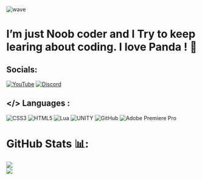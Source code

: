 ![wave](https://c.tenor.com/QJP_QPYxoPsAAAAC/wave-panda.gif?ex=6513db0b&is=6512898b&hm=25f6a116e8b086cecc50f456ead16c292b5e2841f291184fb559d72acdd4aeb9&)

<h1>I’m just Noob coder and I Try to keep learing about coding. I love Panda ! 🐼</h1>


## Socials:
[![YouTube](https://img.shields.io/badge/YouTube-%23FF0000.svg?logo=YouTube&logoColor=white)](https://www.youtube.com/@ChappiWorks) 
[![Discord](https://img.shields.io/badge/Discord-587DF2.svg?logo=Discord&logoColor=white)](https://discord.com/invite/FfarQVQst7) 

## </> Languages :
![CSS3](https://img.shields.io/badge/css3-%231572B6.svg?style=flat&logo=css3&logoColor=white)
![HTML5](https://img.shields.io/badge/html5-%23E34F26.svg?style=flat&logo=html5&logoColor=white)
![Lua](https://img.shields.io/badge/lua-%232C2D72.svg?style=flat&logo=lua&logoColor=white)
![UNITY](https://img.shields.io/badge/Unity-%2320232a.svg?style=flat&logo=unity&logoColor=white)
![GitHub](https://img.shields.io/badge/GitHub-%23121011.svg?style=flat&logo=github&logoColor=white)
![Adobe Premiere Pro](https://img.shields.io/badge/adobepremierepro-%2331A8FF.svg?style=flat&logo=adobepremierepro&logoColor=white)
# GitHub Stats 📊:
![](https://github-readme-stats.vercel.app/api?username=GODSROBOT&theme=gruvbox&hide_border=false&include_all_commits=false&count_private=true)<br/>
![](https://github-readme-streak-stats.herokuapp.com/?user=GODSROBOT&theme=gruvbox&hide_border=false)<br/>
<!-- ![](https://github-readme-stats.vercel.app/api/top-langs/?username=GODSROBOT&theme=react&hide_border=false&include_all_commits=false&count_private=true&layout=compact) -->